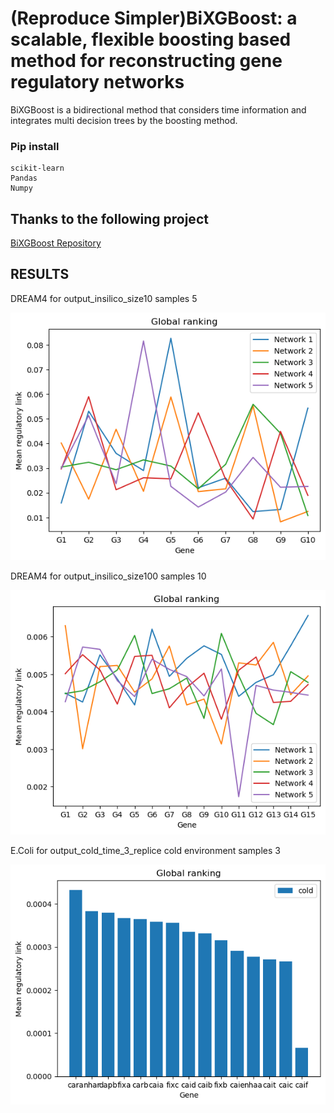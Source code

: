 # (Reproduce Simpler)BiXGBoost: a scalable, flexible boosting based method for reconstructing gene regulatory networks
BiXGBoost is a bidirectional method that considers time information and integrates multi decision trees by the boosting method.

### Pip install
    scikit-learn
    Pandas
    Numpy


## Thanks to the following project
[BiXGBoost Repository](https://github.com/zrq0123/BiXGBoost/tree/master) 

## RESULTS
DREAM4 for output_insilico_size10 samples 5

![global_ranking10](result_images/visualize_scores_with_grouped_genes/global_ranking10.png)

DREAM4 for output_insilico_size100 samples 10

![global_ranking100](result_images/visualize_scores_with_grouped_genes/global_ranking100.png)

E.Coli for output_cold_time_3_replice cold environment samples 3

![ecoli](result_images/visualize_scores_with_grouped_genes/ecoli_global_ranking.png)

       
